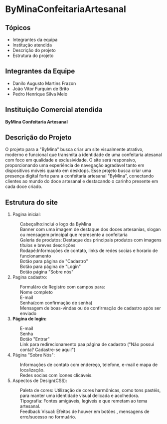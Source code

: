 # ByMinaConfeitariaArtesanal


<h2>Tópicos</h2>
<ul>
  <li>Integrantes da equipa</li>
  <li>Institução atendida</li>
  <li>Descrição do projeto</li>
  <li>Estrutura do projeto</li>
</ul>

<h2>Integrantes da Equipe </h2>
<ul>
  <li>Danilo Augusto Martins Frazon</li>
  <li>João Vitor Furquim de Brito</li>
  <li>Pedro Henrique Silva Melo</li>
</ul>

<h2>Instituição Comercial atendida</h2>
<Strong>ByMina Confeitaria Artesanal</Strong>

<h2 id=>Descrição do Projeto</h2>
<p >O projeto para a "ByMina" busca criar um site visualmente atrativo, moderno e funcional que transmita a identidade de uma
confeitaria atesanal  com foco em qualidade e exclusividade. O site será responsivo, proporcionando uma experiência de
navegação agradável tanto em dispositivos  móveis quanto em desktops. Esse projeto busca criar uma presença digital forte
para a confeitaria artesanal "ByMina", conectando clientes ao mundo do doce artesanal e destacando o carinho presente em cada doce 
criado. </p>

<h2>Estrutura do site</h2>
<ol>
  <li>Pagina inicial:</li>
  <ul>
    <il>Cabeçalho:inclui o logo da ByMina <br> </il>
    <il>Banner com uma imagem de destaque dos doces artesanias, slogan ou mensagem principal que represente a confeitaria <br> </il>
    <il>Galeria de produtos: Destaque dos principais produtos com imagens títulos e breves descrições<br></il>
    <il>Rodapé:Informações de contato, links de redes socias e horario de funcionamento<br></il>
    <il>Botão para página de "Cadastro"<br></il>
    <il>Botão para página de "Login"<br></il>
    <il>Botão página "Sobre nós"<br></il>
  </ul>
  <li>Pagina cadastro:</li>
  <ul>
    <il>Formuláro de Registro com campos para:<br></il>
    <il>Nome completo<br></il>
    <il>E-mail<br></il>
    <il>Senha(com confirmação de senha)<br></il>
    <il>Mensagem de boas-vindas ou de confirmação de cadastro após ser enviado<br></il>
   
  </ul>
  <li><strong>Página de login:</strong></li>
  <ul>
    <il>E-mail<br></il>
    <il>Senha<br></il>
    <il>Botão "Entrar"<br></il>
    <il>Link para redirecionamento paa página de cadastro ("Não possui conta? Cadastre-se aqui!")<br></il>
   
  </ul>
   <li>Página "Sobre Nós":</li>
  <ul>
    <il>Informações de contato com endereço, telefone, e-mail e mapa de localização.<br></il>
    <il>Redes socias com ícones clicáveis.<br></il>

  </ul>
  <li>Aspectos de Design(CSS):</li>
  <ul>
    <il>Paleta de cores: Utilização de cores harmônicas, como tons pastéis, para manter uma identidade visual delicada e acolhedora.<br></il>
    <il>Tipografia: Fontes amigáveis, legíveis e que remetam ao tema artesanal.<br></il>
    <il>Feedback Visual: Efeitos de houver em botões , mensagens de erro/sucesso no formuário.<br></il>
   
  </ul>
</ol>




